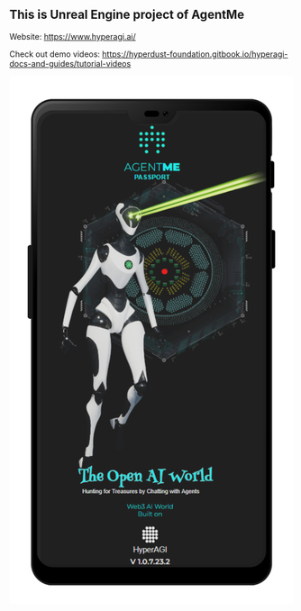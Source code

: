 ## This is Unreal Engine project of AgentMe

Website: https://www.hyperagi.ai/

Check out demo videos:  https://hyperdust-foundation.gitbook.io/hyperagi-docs-and-guides/tutorial-videos

![image](agent-passport-cover.png)
